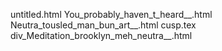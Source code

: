 untitled.html
You_probably_haven_t_heard__.html
Neutra_tousled_man_bun_art__.html
cusp.tex
div_Meditation_brooklyn_meh_neutra__.html

